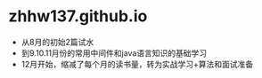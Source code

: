 # zhhw137.github.io
+ 从8月的初始2篇试水
+ 到9.10.11月份的常用中间件和java语言知识的基础学习
+ 12月开始，缩减了每个月的读书量，转为实战学习+算法和面试准备
